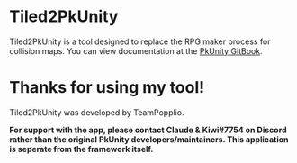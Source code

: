 # Tiled2PkUnity
Tiled2PkUnity is a tool designed to replace the RPG maker process for collision maps.
You can view documentation at the [PkUnity GitBook](https://pokemonunity.gitbooks.io/pokemon-unity/content/tiled2pkunity.html).

# Thanks for using my tool!
Tiled2PkUnity was developed by TeamPopplio.

**For support with the app, please contact Claude & Kiwi#7754 on Discord rather than the original PkUnity developers/maintainers. This application is seperate from the framework itself.**
